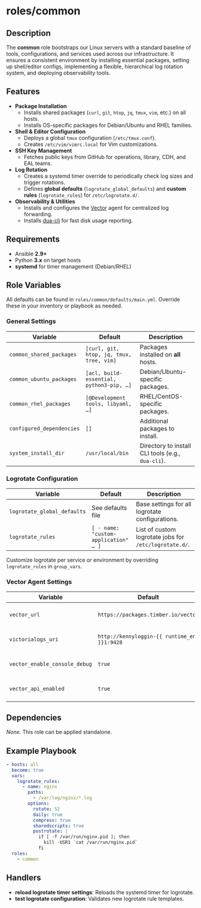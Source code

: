 # roles/common

## Description

The **common** role bootstraps our Linux servers with a standard baseline of tools, configurations, and services used across our infrastructure. It ensures a consistent environment by installing essential packages, setting up shell/editor configs, implementing a flexible, hierarchical log rotation system, and deploying observability tools.

## Features

- **Package Installation**
  - Installs shared packages (`curl`, `git`, `htop`, `jq`, `tmux`, `vim`, etc.) on all hosts.
  - Installs OS-specific packages for Debian/Ubuntu and RHEL families.
- **Shell & Editor Configuration**
  - Deploys a global `tmux` configuration (`/etc/tmux.conf`).
  - Creates `/etc/vim/vimrc.local` for Vim customizations.
- **SSH Key Management**
  - Fetches public keys from GitHub for operations, library, CDH, and EAL teams.
- **Log Rotation**
  - Creates a systemd timer override to periodically check log sizes and trigger rotations.
  - Defines **global defaults** (`logrotate_global_defaults`) and **custom rules** (`logrotate_rules`) for `/etc/logrotate.d/`.
- **Observability & Utilities**
  - Installs and configures the [Vector](https://vector.dev/) agent for centralized log forwarding.
  - Installs [dua-cli](https://github.com/Byron/dua-cli/) for fast disk usage reporting.

## Requirements

- Ansible **2.9+**
- Python **3.x** on target hosts
- **systemd** for timer management (Debian/RHEL)

## Role Variables

All defaults can be found in `roles/common/defaults/main.yml`. Override these in your inventory or playbook as needed.

### General Settings

| Variable                  | Default                                  | Description                                       |
| ------------------------- | ---------------------------------------- | ------------------------------------------------- |
| `common_shared_packages`  | `[curl, git, htop, jq, tmux, tree, vim]` | Packages installed on **all** hosts.              |
| `common_ubuntu_packages`  | `[acl, build-essential, python3-pip, …]` | Debian/Ubuntu-specific packages.                  |
| `common_rhel_packages`    | `[@Development tools, libyaml, …]`       | RHEL/CentOS-specific packages.                    |
| `configured_dependencies` | `[]`                                     | Additional packages to install.                   |
| `system_install_dir`      | `/usr/local/bin`                         | Directory to install CLI tools (e.g., `dua-cli`). |

### Logrotate Configuration

| Variable                    | Default                              | Description                                            |
| --------------------------- | ------------------------------------ | ------------------------------------------------------ |
| `logrotate_global_defaults` | See defaults file                    | Base settings for all logrotate configurations.        |
| `logrotate_rules`           | `[ - name: "custom-application" … ]` | List of custom logrotate jobs for `/etc/logrotate.d/`. |

Customize logrotate per service or environment by overriding `logrotate_rules` in `group_vars`.

### Vector Agent Settings

| Variable                      | Default                                      | Description                                      |
| ----------------------------- | -------------------------------------------- | ------------------------------------------------ |
| `vector_url`                  | `https://packages.timber.io/vector`          | Repository URL for Vector installation.          |
| `victorialogs_uri`            | `http://kennyloggin-{{ runtime_env }}1:9428` | Endpoint for VictoriaLogs ingestion.             |
| `vector_enable_console_debug` | `true`                                       | Enable console debug logs (for troubleshooting). |
| `vector_api_enabled`          | `true`                                       | Enable Vector's HTTP API endpoint.               |

## Dependencies

*None.* This role can be applied standalone.

## Example Playbook

```yaml
- hosts: all
  become: true
  vars:
    logrotate_rules:
      - name: nginx
        paths:
          - /var/log/nginx/*.log
        options:
          rotate: 52
          daily: true
          compress: true
          sharedscripts: true
          postrotate: |
            if [ -f /var/run/nginx.pid ]; then
              kill -USR1 `cat /var/run/nginx.pid`
            fi
  roles:
    - common
```

## Handlers

- **reload logrotate timer settings**: Reloads the systemd timer for logrotate.
- **test logrotate configuration**: Validates new logrotate rule templates.
